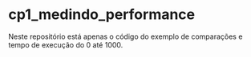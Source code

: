 # cp1_medindo_performance
Neste repositório está apenas o código do exemplo de comparações e tempo de execução do 0 até 1000.
